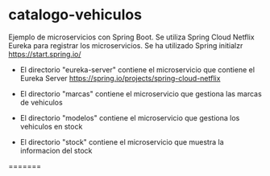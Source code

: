 # catalogo-vehiculos
Ejemplo de microservicios con Spring Boot. Se utiliza Spring Cloud Netflix Eureka para registrar los microservicios. Se ha utilizado Spring initialzr https://start.spring.io/

* El directorio "eureka-server" contiene el microservicio que contiene el Eureka Server https://spring.io/projects/spring-cloud-netflix

* El directorio "marcas" contiene el microservicio que gestiona las marcas de vehiculos

* El directorio "modelos" contiene el microservicio que gestiona los vehiculos en stock

* El directorio "stock" contiene el microservicio que muestra la informacion del stock

=======
